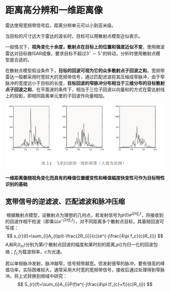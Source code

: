# 距离高分辨和一维距离像

雷达使用宽频带信号后，距离分辨单元可以小到亚米级。

当目标的尺寸远大于雷达的波长时，目标可以用散射点模型近似表示。

一般情况下，**视角变化十余度，散射点在目标上的位置和强度近似不变**，使用微波雷达对目标做ISAR成像，要求目标不超过$3^\circ\sim 5^\circ$的转动，分析时使用散射点模型是合适的。

在散射点模型假设条件下，**目标的回波可视为它的众多散射点子回波之和**。宽频带雷达一般都采用时宽较大的宽频带信号，通过匹配滤波将其压缩成窄脉冲，由于窄脉冲的宽度远小于目标的长度，**目标回波的窄脉冲分布相当于三维分布的目标散射点子回波之和**，在平面波的条件下，相当于三位子回波以向量和的方式在雷达射线上的投影，即相同距离单元里的子回波作向量相加。

![image-20241126210451662](assets/image-20241126210451662.png)

**一维距离像随视角变化而具有的峰值位置缓变性和峰值幅度快变性可作为目标特性识别的基础**

## 宽带信号的逆滤波、匹配滤波和脉冲压缩

​      根据散射点模型，设散射点为理想的几何点，若发射信号为$p(t)e^{j2\pi f_{c}t}$，将接收到的回波作相干检波（即乘以$e^{-j2\pi f_{c}t}$），对不同距离多个散射点目标，其基频回波可写成：
$$
s_{r}(t)=\sum_{i}A_{i}p(t-\frac{2R_{i}}{c})e^{-j\frac{4\pi f_c}{c}R_{i}}
$$
$A_{i}$和$R_{i}(t_{m})$分别为第$i$个散射点回波的幅度和某时刻的距离;$p()$为归一化的回波包络；$f_{c}$为载波频率，$c$为光速。

​      若以单频脉冲发射，脉冲越窄，信号频带越宽。但发射很窄的脉冲，要有很高的峰值功率，实际困难较大，通常采用大时宽的宽频带信号，接收后通过处理得到窄脉冲。将上式转换到频域中研究：
$$
S_{r}(f)=\sum_{i}A_{i}P(f)e^{-j\frac{4\pi (f_{c}+f)}{c}R_{i}}
$$


